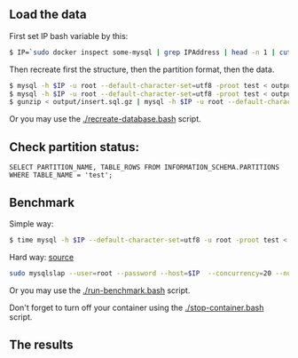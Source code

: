 
## Load the data

First set IP bash variable by this:
```bash
$ IP=`sudo docker inspect some-mysql | grep IPAddress | head -n 1 | cut -f 4 -d "\"" ` # use the ouput of this command on the next command as $IP variable
```

Then recreate first the structure, then the partition format, then the data.
```bash
$ mysql -h $IP -u root --default-character-set=utf8 -proot test < output/create.sql
$ mysql -h $IP -u root --default-character-set=utf8 -proot test < output/alter.sql
$ gunzip < output/insert.sql.gz | mysql -h $IP -u root --default-character-set=utf8 -proot test
```

Or you may use the [./recreate-database.bash](recreate-database.bash) script.


## Check partition status:

```mysql
SELECT PARTITION_NAME, TABLE_ROWS FROM INFORMATION_SCHEMA.PARTITIONS WHERE TABLE_NAME = 'test';
```


## Benchmark

Simple way:
```bash
$ time mysql -h $IP --default-character-set=utf8 -u root -proot test < output/query.sql
```

Hard way: [source](https://www.digitalocean.com/community/tutorials/how-to-measure-mysql-query-performance-with-mysqlslap)
```bash
sudo mysqlslap --user=root --password --host=$IP  --concurrency=20 --number-of-queries=1000 --create-schema=employees --query="output/query.sql" --delimiter=";" --verbose --iterations=2 --debug-info
```

Or you may use the [./run-benchmark.bash](run-benchmark.bash) script.


Don't forget to turn off your container using the [./stop-container.bash](stop-container.bash) script.

## The results
